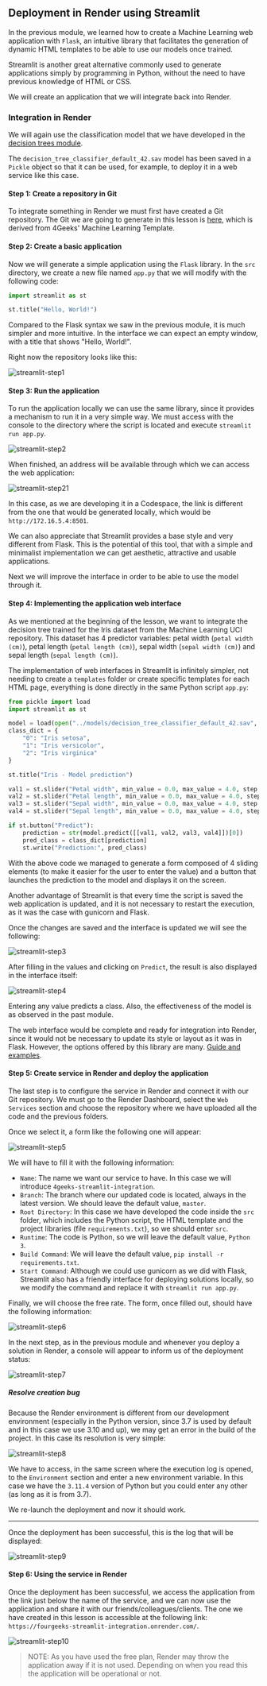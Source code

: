 ## Deployment in Render using Streamlit

In the previous module, we learned how to create a Machine Learning web application with `Flask`, an intuitive library that facilitates the generation of dynamic HTML templates to be able to use our models once trained.

Streamlit is another great alternative commonly used to generate applications simply by programming in Python, without the need to have previous knowledge of HTML or CSS.

We will create an application that we will integrate back into Render.

### Integration in Render

We will again use the classification model that we have developed in the [decision trees module](https://4geeks.com/lesson/exploring-decision-trees).

The `decision_tree_classifier_default_42.sav` model has been saved in a `Pickle` object so that it can be used, for example, to deploy it in a web service like this case.

#### Step 1: Create a repository in Git

To integrate something in Render we must first have created a Git repository. The Git we are going to generate in this lesson is [here](https://github.com/4GeeksAcademy/streamlit-render-integration), which is derived from 4Geeks' Machine Learning Template.

#### Step 2: Create a basic application

Now we will generate a simple application using the `Flask` library. In the `src` directory, we create a new file named `app.py` that we will modify with the following code:

```py
import streamlit as st

st.title("Hello, World!")
```

Compared to the Flask syntax we saw in the previous module, it is much simpler and more intuitive. In the interface we can expect an empty window, with a title that shows "Hello, World!".

Right now the repository looks like this:

![streamlit-step1](https://github.com/4GeeksAcademy/machine-learning-content/blob/master/assets/streamlit-step1.png?raw=true)

#### Step 3: Run the application

To run the application locally we can use the same library, since it provides a mechanism to run it in a very simple way. We must access with the console to the directory where the script is located and execute `streamlit run app.py`.

![streamlit-step2](https://github.com/4GeeksAcademy/machine-learning-content/blob/master/assets/streamlit-step2.png?raw=true)

When finished, an address will be available through which we can access the web application:

![streamlit-step21](https://github.com/4GeeksAcademy/machine-learning-content/blob/master/assets/streamlit-step21.png?raw=true)

In this case, as we are developing it in a Codespace, the link is different from the one that would be generated locally, which would be `http://172.16.5.4:8501`.

We can also appreciate that Streamlit provides a base style and very different from Flask. This is the potential of this tool, that with a simple and minimalist implementation we can get aesthetic, attractive and usable applications.

Next we will improve the interface in order to be able to use the model through it.

#### Step 4: Implementing the application web interface

As we mentioned at the beginning of the lesson, we want to integrate the decision tree trained for the Iris dataset from the Machine Learning UCI repository. This dataset has 4 predictor variables: petal width (`petal width (cm)`), petal length (`petal length (cm)`), sepal width (`sepal width (cm)`) and sepal length (`sepal length (cm)`).

The implementation of web interfaces in Streamlit is infinitely simpler, not needing to create a `templates` folder or create specific templates for each HTML page, everything is done directly in the same Python script `app.py`:

```py
from pickle import load
import streamlit as st

model = load(open("../models/decision_tree_classifier_default_42.sav", "rb"))
class_dict = {
    "0": "Iris setosa",
    "1": "Iris versicolor",
    "2": "Iris virginica"
}

st.title("Iris - Model prediction")

val1 = st.slider("Petal width", min_value = 0.0, max_value = 4.0, step = 0.1)
val2 = st.slider("Petal length", min_value = 0.0, max_value = 4.0, step = 0.1)
val3 = st.slider("Sepal width", min_value = 0.0, max_value = 4.0, step = 0.1)
val4 = st.slider("Sepal length", min_value = 0.0, max_value = 4.0, step = 0.1)

if st.button("Predict"):
    prediction = str(model.predict([[val1, val2, val3, val4]])[0])
    pred_class = class_dict[prediction]
    st.write("Prediction:", pred_class)
```

With the above code we managed to generate a form composed of 4 sliding elements (to make it easier for the user to enter the value) and a button that launches the prediction to the model and displays it on the screen.

Another advantage of Streamlit is that every time the script is saved the web application is updated, and it is not necessary to restart the execution, as it was the case with gunicorn and Flask.

Once the changes are saved and the interface is updated we will see the following:

![streamlit-step3](https://github.com/4GeeksAcademy/machine-learning-content/blob/master/assets/streamlit-step3.png?raw=true)

After filling in the values and clicking on `Predict`, the result is also displayed in the interface itself:

![streamlit-step4](https://github.com/4GeeksAcademy/machine-learning-content/blob/master/assets/streamlit-step4.png?raw=true)

Entering any value predicts a class. Also, the effectiveness of the model is as observed in the past module.

The web interface would be complete and ready for integration into Render, since it would not be necessary to update its style or layout as it was in Flask. However, the options offered by this library are many. [Guide and examples](https://blog.streamlit.io/designing-streamlit-apps-for-the-user-part-ii/).

#### Step 5: Create service in Render and deploy the application

The last step is to configure the service in Render and connect it with our Git repository. We must go to the Render Dashboard, select the `Web Services` section and choose the repository where we have uploaded all the code and the previous folders.

Once we select it, a form like the following one will appear:

![streamlit-step5](https://github.com/4GeeksAcademy/machine-learning-content/blob/master/assets/streamlit-step5.png?raw=true)

We will have to fill it with the following information:

- `Name`: The name we want our service to have. In this case we will introduce `4geeks-streamlit-integration`.
- `Branch`: The branch where our updated code is located, always in the latest version. We should leave the default value, `master`.
- `Root Directory`: In this case we have developed the code inside the `src` folder, which includes the Python script, the HTML template and the project libraries (file `requirements.txt`), so we should enter `src`.
- `Runtime`: The code is Python, so we will leave the default value, `Python 3`.
- `Build Command`: We will leave the default value, `pip install -r requirements.txt`.
- `Start Command`: Although we could use gunicorn as we did with Flask, Streamlit also has a friendly interface for deploying solutions locally, so we modify the command and replace it with `streamlit run app.py`.

Finally, we will choose the free rate. The form, once filled out, should have the following information:

![streamlit-step6](https://github.com/4GeeksAcademy/machine-learning-content/blob/master/assets/streamlit-step6.png?raw=true)

In the next step, as in the previous module and whenever you deploy a solution in Render, a console will appear to inform us of the deployment status:

![streamlit-step7](https://github.com/4GeeksAcademy/machine-learning-content/blob/master/assets/streamlit-step7.png?raw=true)

##### Resolve creation bug

Because the Render environment is different from our development environment (especially in the Python version, since 3.7 is used by default and in this case we use 3.10 and up), we may get an error in the build of the project. In this case its resolution is very simple:

![streamlit-step8](https://github.com/4GeeksAcademy/machine-learning-content/blob/master/assets/streamlit-step8.png?raw=true)

We have to access, in the same screen where the execution log is opened, to the `Environment` section and enter a new environment variable. In this case we have the `3.11.4` version of Python but you could enter any other (as long as it is from 3.7).

We re-launch the deployment and now it should work.

***

Once the deployment has been successful, this is the log that will be displayed:

![streamlit-step9](https://github.com/4GeeksAcademy/machine-learning-content/blob/master/assets/streamlit-step9.png?raw=true)

#### Step 6: Using the service in Render

Once the deployment has been successful, we access the application from the link just below the name of the service, and we can now use the application and share it with our friends/colleagues/clients. The one we have created in this lesson is accessible at the following link: `https://fourgeeks-streamlit-integration.onrender.com/`.

![streamlit-step10](https://github.com/4GeeksAcademy/machine-learning-content/blob/master/assets/streamlit-step10.png?raw=true)

> NOTE: As you have used the free plan, Render may throw the application away if it is not used. Depending on when you read this the application will be operational or not.
